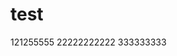 <!--
 * @Author: your name
 * @Date: 2021-09-06 20:28:24
 * @LastEditTime: 2021-09-06 20:54:49
 * @LastEditors: Please set LastEditors
 * @Description: In User Settings Edit
 * @FilePath: \test\README.md
-->
# test
121255555
22222222222
333333333
